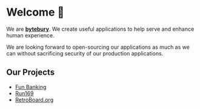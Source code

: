 # Welcome 👾
We are **[bytebury](https://bytebury.com)**. We create useful applications to help serve and  enhance human experience.

We are looking forward to open-sourcing our applications as much as we can without sacrificing security of our production applications. 

## Our Projects
* [Fun Banking](https://fun-banking.com)
* [Run169](https://run169.org)
* [RetroBoard.org](https://retroboard.org)
